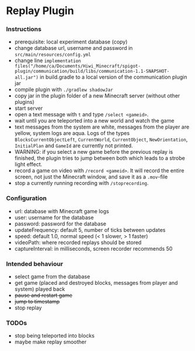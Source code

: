 # Replay Plugin

### Instructions
- prerequisite: local experiment database (copy)
- change database url, username and password in `src/main/resources/config.yml` 
- change line `implementation files("/home/ca/Documents/Hiwi_Minecraft/spigot-plugin/communication/build/libs/communication-1.1-SNAPSHOT-all.jar")` 
in build.gradle to a local version of the communication plugin jar
- compile plugin with `./gradlew shadowJar`
- copy jar in the plugin folder of a new Minecraft server (without other plugins)
- start server
- open a text message with `t` and type `/select <gameid>`. 
- wait until you are teleported into a new world and watch the game
- text messages from the system are white, messages from the player are yellow, 
system logs are aqua. Logs of the types `BlocksCurrentObjectLeft`, 
`CurrentWorld`, `CurrentObject`, `NewOrientation`, `InitialPlan` and 
`GameId` are currently not printed.
- WARNING: if you select a new game before the previous replay is finished, 
the plugin tries to jump between both which leads to a strobe light effect. 
- record a game on video with `/record <gameid>`. It will record the entire screen, 
not just the Minecraft window, and save it as a `.mov`-file
- stop a currently running recording with `/stoprecording`.

### Configuration
- url: database with Minecraft game logs
- user: username for the database
- password: password for the database
- updateFrequency: default 5, number of ticks between updates
- speed: default 1.0, normal speed (< 1 slower, > 1 faster)
- videoPath: where recorded replays should be stored
- captureInterval: in milliseconds, screen recorder recommends 50

### Intended behaviour
- select game from the database
- get game (placed and destroyed blocks, messages from player and system) played back
- ~~pause and restart game~~
- ~~jump to timestamp~~
- stop replay

### TODOs
- stop being teleported into blocks
- maybe make replay smoother
